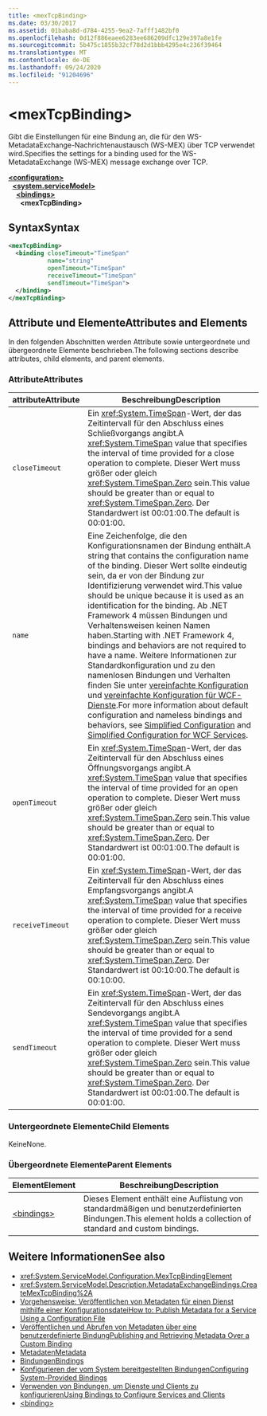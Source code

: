 ```yaml
---
title: <mexTcpBinding>
ms.date: 03/30/2017
ms.assetid: 01baba8d-d784-4255-9ea2-7afff1482bf0
ms.openlocfilehash: 0d12f886eaee6283ee686209dfc129e397a8e1fe
ms.sourcegitcommit: 5b475c1855b32cf78d2d1bbb4295e4c236f39464
ms.translationtype: MT
ms.contentlocale: de-DE
ms.lasthandoff: 09/24/2020
ms.locfileid: "91204696"
---
```

# \<mexTcpBinding>

<span data-ttu-id="94303-101">Gibt die Einstellungen für eine Bindung an, die für den WS-MetadataExchange-Nachrichtenaustausch (WS-MEX) über TCP verwendet wird.</span><span class="sxs-lookup"><span data-stu-id="94303-101">Specifies the settings for a binding used for the WS-MetadataExchange (WS-MEX) message exchange over TCP.</span></span>  
  
[**\<configuration>**](../configuration-element.md)\
&nbsp;&nbsp;[**\<system.serviceModel>**](system-servicemodel.md)\
&nbsp;&nbsp;&nbsp;&nbsp;[**\<bindings>**](bindings.md)\
&nbsp;&nbsp;&nbsp;&nbsp;&nbsp;&nbsp;**\<mexTcpBinding>**  
  
## <a name="syntax"></a><span data-ttu-id="94303-102">Syntax</span><span class="sxs-lookup"><span data-stu-id="94303-102">Syntax</span></span>  
  
```xml  
<mexTcpBinding>
  <binding closeTimeout="TimeSpan"
           name="string"
           openTimeout="TimeSpan"
           receiveTimeout="TimeSpan"
           sendTimeout="TimeSpan">
  </binding>
</mexTcpBinding>
```  
  
## <a name="attributes-and-elements"></a><span data-ttu-id="94303-103">Attribute und Elemente</span><span class="sxs-lookup"><span data-stu-id="94303-103">Attributes and Elements</span></span>  

 <span data-ttu-id="94303-104">In den folgenden Abschnitten werden Attribute sowie untergeordnete und übergeordnete Elemente beschrieben.</span><span class="sxs-lookup"><span data-stu-id="94303-104">The following sections describe attributes, child elements, and parent elements.</span></span>  
  
### <a name="attributes"></a><span data-ttu-id="94303-105">Attribute</span><span class="sxs-lookup"><span data-stu-id="94303-105">Attributes</span></span>  
  
|<span data-ttu-id="94303-106">attribute</span><span class="sxs-lookup"><span data-stu-id="94303-106">Attribute</span></span>|<span data-ttu-id="94303-107">Beschreibung</span><span class="sxs-lookup"><span data-stu-id="94303-107">Description</span></span>|  
|---------------|-----------------|  
|`closeTimeout`|<span data-ttu-id="94303-108">Ein <xref:System.TimeSpan>-Wert, der das Zeitintervall für den Abschluss eines Schließvorgangs angibt.</span><span class="sxs-lookup"><span data-stu-id="94303-108">A <xref:System.TimeSpan> value that specifies the interval of time provided for a close operation to complete.</span></span> <span data-ttu-id="94303-109">Dieser Wert muss größer oder gleich <xref:System.TimeSpan.Zero> sein.</span><span class="sxs-lookup"><span data-stu-id="94303-109">This value should be greater than or equal to <xref:System.TimeSpan.Zero>.</span></span> <span data-ttu-id="94303-110">Der Standardwert ist 00:01:00.</span><span class="sxs-lookup"><span data-stu-id="94303-110">The default is 00:01:00.</span></span>|  
|`name`|<span data-ttu-id="94303-111">Eine Zeichenfolge, die den Konfigurationsnamen der Bindung enthält.</span><span class="sxs-lookup"><span data-stu-id="94303-111">A string that contains the configuration name of the binding.</span></span> <span data-ttu-id="94303-112">Dieser Wert sollte eindeutig sein, da er von der Bindung zur Identifizierung verwendet wird.</span><span class="sxs-lookup"><span data-stu-id="94303-112">This value should be unique because it is used as an identification for the binding.</span></span> <span data-ttu-id="94303-113">Ab .NET Framework 4 müssen Bindungen und Verhaltensweisen keinen Namen haben.</span><span class="sxs-lookup"><span data-stu-id="94303-113">Starting with .NET Framework 4, bindings and behaviors are not required to have a name.</span></span> <span data-ttu-id="94303-114">Weitere Informationen zur Standardkonfiguration und zu den namenlosen Bindungen und Verhalten finden Sie unter [vereinfachte Konfiguration](../../../wcf/simplified-configuration.md) und [vereinfachte Konfiguration für WCF-Dienste](../../../wcf/samples/simplified-configuration-for-wcf-services.md).</span><span class="sxs-lookup"><span data-stu-id="94303-114">For more information about default configuration and nameless bindings and behaviors, see [Simplified Configuration](../../../wcf/simplified-configuration.md) and [Simplified Configuration for WCF Services](../../../wcf/samples/simplified-configuration-for-wcf-services.md).</span></span>|  
|`openTimeout`|<span data-ttu-id="94303-115">Ein <xref:System.TimeSpan>-Wert, der das Zeitintervall für den Abschluss eines Öffnungsvorgangs angibt.</span><span class="sxs-lookup"><span data-stu-id="94303-115">A <xref:System.TimeSpan> value that specifies the interval of time provided for an open operation to complete.</span></span> <span data-ttu-id="94303-116">Dieser Wert muss größer oder gleich <xref:System.TimeSpan.Zero> sein.</span><span class="sxs-lookup"><span data-stu-id="94303-116">This value should be greater than or equal to <xref:System.TimeSpan.Zero>.</span></span> <span data-ttu-id="94303-117">Der Standardwert ist 00:01:00.</span><span class="sxs-lookup"><span data-stu-id="94303-117">The default is 00:01:00.</span></span>|  
|`receiveTimeout`|<span data-ttu-id="94303-118">Ein <xref:System.TimeSpan>-Wert, der das Zeitintervall für den Abschluss eines Empfangsvorgangs angibt.</span><span class="sxs-lookup"><span data-stu-id="94303-118">A <xref:System.TimeSpan> value that specifies the interval of time provided for a receive operation to complete.</span></span> <span data-ttu-id="94303-119">Dieser Wert muss größer oder gleich <xref:System.TimeSpan.Zero> sein.</span><span class="sxs-lookup"><span data-stu-id="94303-119">This value should be greater than or equal to <xref:System.TimeSpan.Zero>.</span></span> <span data-ttu-id="94303-120">Der Standardwert ist 00:10:00.</span><span class="sxs-lookup"><span data-stu-id="94303-120">The default is 00:10:00.</span></span>|  
|`sendTimeout`|<span data-ttu-id="94303-121">Ein <xref:System.TimeSpan>-Wert, der das Zeitintervall für den Abschluss eines Sendevorgangs angibt.</span><span class="sxs-lookup"><span data-stu-id="94303-121">A <xref:System.TimeSpan> value that specifies the interval of time provided for a send operation to complete.</span></span> <span data-ttu-id="94303-122">Dieser Wert muss größer oder gleich <xref:System.TimeSpan.Zero> sein.</span><span class="sxs-lookup"><span data-stu-id="94303-122">This value should be greater than or equal to <xref:System.TimeSpan.Zero>.</span></span> <span data-ttu-id="94303-123">Der Standardwert ist 00:01:00.</span><span class="sxs-lookup"><span data-stu-id="94303-123">The default is 00:01:00.</span></span>|  
  
### <a name="child-elements"></a><span data-ttu-id="94303-124">Untergeordnete Elemente</span><span class="sxs-lookup"><span data-stu-id="94303-124">Child Elements</span></span>  

 <span data-ttu-id="94303-125">Keine</span><span class="sxs-lookup"><span data-stu-id="94303-125">None.</span></span>  
  
### <a name="parent-elements"></a><span data-ttu-id="94303-126">Übergeordnete Elemente</span><span class="sxs-lookup"><span data-stu-id="94303-126">Parent Elements</span></span>  
  
|<span data-ttu-id="94303-127">Element</span><span class="sxs-lookup"><span data-stu-id="94303-127">Element</span></span>|<span data-ttu-id="94303-128">Beschreibung</span><span class="sxs-lookup"><span data-stu-id="94303-128">Description</span></span>|  
|-------------|-----------------|  
|[\<bindings>](bindings.md)|<span data-ttu-id="94303-129">Dieses Element enthält eine Auflistung von standardmäßigen und benutzerdefinierten Bindungen.</span><span class="sxs-lookup"><span data-stu-id="94303-129">This element holds a collection of standard and custom bindings.</span></span>|  
  
## <a name="see-also"></a><span data-ttu-id="94303-130">Weitere Informationen</span><span class="sxs-lookup"><span data-stu-id="94303-130">See also</span></span>

- <xref:System.ServiceModel.Configuration.MexTcpBindingElement>
- <xref:System.ServiceModel.Description.MetadataExchangeBindings.CreateMexTcpBinding%2A>
- [<span data-ttu-id="94303-131">Vorgehensweise: Veröffentlichen von Metadaten für einen Dienst mithilfe einer Konfigurationsdatei</span><span class="sxs-lookup"><span data-stu-id="94303-131">How to: Publish Metadata for a Service Using a Configuration File</span></span>](../../../wcf/feature-details/how-to-publish-metadata-for-a-service-using-a-configuration-file.md)
- [<span data-ttu-id="94303-132">Veröffentlichen und Abrufen von Metadaten über eine benutzerdefinierte Bindung</span><span class="sxs-lookup"><span data-stu-id="94303-132">Publishing and Retrieving Metadata Over a Custom Binding</span></span>](../../../wcf/extending/publishing-and-retrieving-metadata-over-a-custom-binding.md)
- [<span data-ttu-id="94303-133">Metadaten</span><span class="sxs-lookup"><span data-stu-id="94303-133">Metadata</span></span>](../../../wcf/feature-details/metadata.md)
- [<span data-ttu-id="94303-134">Bindungen</span><span class="sxs-lookup"><span data-stu-id="94303-134">Bindings</span></span>](../../../wcf/bindings.md)
- [<span data-ttu-id="94303-135">Konfigurieren der vom System bereitgestellten Bindungen</span><span class="sxs-lookup"><span data-stu-id="94303-135">Configuring System-Provided Bindings</span></span>](../../../wcf/feature-details/configuring-system-provided-bindings.md)
- [<span data-ttu-id="94303-136">Verwenden von Bindungen, um Dienste und Clients zu konfigurieren</span><span class="sxs-lookup"><span data-stu-id="94303-136">Using Bindings to Configure Services and Clients</span></span>](../../../wcf/using-bindings-to-configure-services-and-clients.md)
- [\<binding>](bindings.md)
